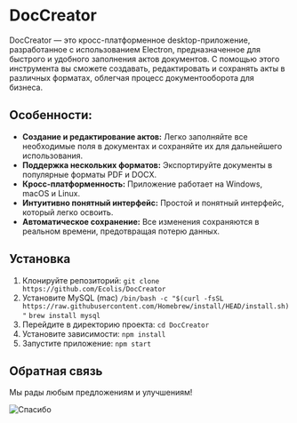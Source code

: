 # DocCreator
DocCreator — это кросс-платформенное desktop-приложение, разработанное с использованием Electron, предназначенное для быстрого и удобного заполнения актов документов. С помощью этого инструмента вы сможете создавать, редактировать и сохранять акты в различных форматах, облегчая процесс документооборота для бизнеса.

## Особенности:
* **Создание и редактирование актов:** Легко заполняйте все необходимые поля в документах и сохраняйте их для дальнейшего использования.
* **Поддержка нескольких форматов:** Экспортируйте документы в популярные форматы PDF и DOCX.
* **Кросс-платформенность:** Приложение работает на Windows, macOS и Linux.
* **Интуитивно понятный интерфейс:** Простой и понятный интерфейс, который легко освоить.
* **Автоматическое сохранение:** Все изменения сохраняются в реальном времени, предотвращая потерю данных.

## Установка

1. Клонируйте репозиторий: `git clone https://github.com/Ecolis/DocCreator`
2. Установите MySQL (mac) `/bin/bash -c "$(curl -fsSL https://raw.githubusercontent.com/Homebrew/install/HEAD/install.sh)"`
   `brew install mysql`
3. Перейдите в директорию проекта: `cd DocCreator`
4. Установите зависимости: `npm install`
5. Запустите приложение: `npm start`

## Обратная связь
Мы рады любым предложениям и улучшениям!

![Спасибо](https://mixmag.io/wp-content/pics5/2021/03/image022-2.gif)


